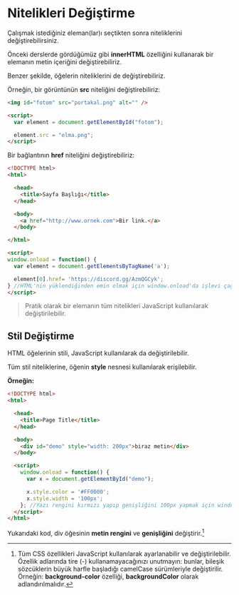 # Nitelikleri Değiştirme
 
Çalışmak istediğiniz eleman(lar)ı seçtikten sonra niteliklerini değiştirebilirsiniz.

Önceki derslerde gördüğümüz gibi **innerHTML** özelliğini kullanarak bir elemanın metin içeriğini değiştirebiliriz.

Benzer şekilde, öğelerin niteliklerini de değiştirebiliriz.

Örneğin, bir görüntünün **src** niteliğini değiştirebiliriz:

```html	
<img id="fotom" src="portakal.png" alt="" />

<script>
  var element = document.getElementById("fotom");

  element.src = "elma.png";
</script>
```

Bir bağlantının **href** niteliğini değiştirebiliriz:

```html	
<!DOCTYPE html>
<html>

  <head>
    <title>Sayfa Başlığı</title>
  </head>

  <body>
    <a href="http://www.ornek.com">Bir link.</a>
  </body>

</html>

<script>
window.onload = function() {
  var element = document.getElementsByTagName('a');

  element[0].href= 'https://discord.gg/AzmQGCyk';
} //HTML'nin yüklendiğinden emin olmak için window.onload'da işlevi çağırma
</script>
```

> Pratik olarak bir elemanın tüm nitelikleri JavaScript kullanılarak değiştirilebilir.

## Stil Değiştirme

HTML öğelerinin stili, JavaScript kullanılarak da değiştirilebilir.

Tüm stil niteliklerine, öğenin **style** nesnesi kullanılarak erişilebilir.

**Örneğin:**

```html	
<!DOCTYPE html>
<html>

  <head>
    <title>Page Title</title>
  </head>

  <body>
    <div id="demo" style="width: 200px">biraz metin</div>
  </body>

  <script>
    window.onload = function() {
      var x = document.getElementById("demo");

      x.style.color = '#FF0000';
      x.style.width = '100px';
    }; //Yazı rengini kırmızı yapıp genişliğini 100px yapmak için window.onload'da işlevi çağırdık
  </script>
</html>
```

Yukarıdaki kod, div öğesinin **metin rengini** ve **genişliğini** değiştirir.[^1]

  [^1]: Tüm CSS özellikleri JavaScript kullanılarak ayarlanabilir ve değiştirilebilir. Özellik adlarında tire (-) kullanamayacağınızı unutmayın: bunlar, bileşik sözcüklerin büyük harfle başladığı camelCase sürümleriyle değiştirilir. Örneğin: **background-color** özelliği, **backgroundColor** olarak adlandırılmalıdır.


